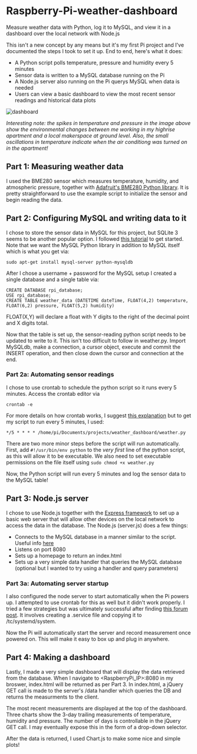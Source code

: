 # Raspberry-Pi-weather-dashboard
Measure weather data with Python, log it to MySQL, and view it in a dashboard over the local network with Node.js

This isn't a new concept by any means but it's my first Pi project and I've documented the steps I took to set it up. End to end, here's what it does:

- A Python script polls temperature, pressure and humidity every 5 minutes
- Sensor data is written to a MySQL database running on the Pi
- A Node.js server also running on the Pi querys MySQL when data is needed
- Users can view a basic dashboard to view the most recent sensor readings and historical data plots

![dashboard](http://i.imgur.com/NE457Te.jpg)


_Interesting note: the spikes in temperature and pressure in the image above show the environmental changes between me working in my highrise apartment and a local makerspace at ground level. Also, the small oscillations in temperature indicate when the air conditiong was turned on in the apartment!_

## Part 1: Measuring weather data

I used the BME280 sensor which measures temperature, humidity, and atmospheric pressure, together with [Adafruit's BME280 Python library](https://github.com/adafruit/Adafruit_Python_BME280). It is pretty straightforward to use the example script to initialize the sensor and begin reading the data.

## Part 2: Configuring MySQL and writing data to it

I chose to store the sensor data in MySQL for this project, but SQLite 3 seems to be another popular option. I followed [this tutorial](http://raspberrywebserver.com/sql-databases/using-mysql-on-a-raspberry-pi.html) to get started.
Note that we want the MySQL Python library in addition to MySQL itself which is what you get via:

`sudo apt-get install mysql-server python-mysqldb`

After I chose a username + password for the MySQL setup I created a single database and a single table via:

```
CREATE DATABASE rpi_database;
USE rpi_database;
CREATE TABLE weather_data (DATETIME dateTime, FLOAT(4,2) temperature, FLOAT(6,2) pressure, FLOAT(5,2) humidity)
```

FLOAT(X,Y) will declare a float with Y digits to the right of the decimal point and X digits total.

Now that the table is set up, the sensor-reading python script needs to be updated to write to it. This isn't too difficult to follow in weather.py. Import MySQLdb, make a connection, a cursor object, execute and commit the INSERT operation, and then close down the cursor and connection at the end.

### Part 2a: Automating sensor readings

I chose to use crontab to schedule the python script so it runs every 5 minutes. Access the crontab editor via

`crontab -e`

For more details on how crontab works, I suggest [this explanation](http://kvz.io/blog/2007/07/29/schedule-tasks-on-linux-using-crontab/) but to get my script to run every 5 minutes, I used:

`*/5 * * * * /home/pi/Documents/projects/weather_dashboard/weather.py`

There are two more minor steps before the script will run automatically. First, add `#!/usr/bin/env python` to the _very first_ line of the python script, as this will allow it to be executable. We also need to set executable permissions on the file itself using `sudo chmod +x weather.py`

Now, the Python script will run every 5 minutes and log the sensor data to the MySQL table!

## Part 3: Node.js server

I chose to use Node.js together with the [Express framework](https://expressjs.com/en/starter/installing.html) to set up a basic web server that will allow other devices on the local network to access the data in the database. The Node.js (server.js) does a few things:

- Connects to the MySQL database in a manner similar to the script. Useful info [here](https://www.w3schools.com/nodejs/nodejs_mysql.asp)
- Listens on port 8080 
- Sets up a homepage to return an index.html
- Sets up a very simple data handler that queries the MySQL database (optional but I wanted to try using a handler and query parameters)

### Part 3a: Automating server startup

I also configured the node server to start automatically when the Pi powers up. I attempted to use crontab for this as well but it didn't work properly. I tried a few strategies but was ultimately successful after finding [this forum post](https://www.raspberrypi.org/forums/viewtopic.php?f=63&t=138861). It involves creating a .service file and copying it to /tc/systemd/system. 

Now the Pi will automatically start the server and record measurement once powered on. This will make it easy to box up and plug in anywhere.

## Part 4: Making a dashboard

Lastly, I made a very simple dashboard that will display the data retrieved from the database. When I navigate to <RaspberryPi_IP>:8080 in my broswer, index.html will be returned as per Part 3. In index.html, a jQuery GET call is made to the server's /data handler which queries the DB and returns the measurments to the client.

The most recent measurements are displayed at the top of the dashboard. Three charts show the 3-day trailing measurements of temperature, humidity and pressure. The number of days is controllable in the jQuery GET call. I may eventually expose this in the form of a drop-down selector. 

After the data is returned, I used Chart.js to make some nice and simple plots! 
